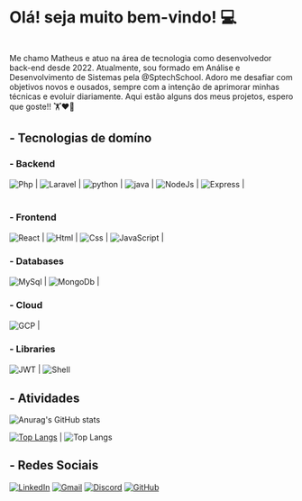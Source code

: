 # Olá! seja muito bem-vindo! 💻

<br>
Me chamo Matheus e atuo na área de tecnologia como desenvolvedor back-end desde 2022. Atualmente, sou formado em Análise e Desenvolvimento de Sistemas pela @SptechSchool.
Adoro me desafiar com objetivos novos e ousados, sempre com a intenção de aprimorar minhas técnicas e evoluir diariamente. Aqui estão alguns dos meus projetos, espero que goste!! 🏋❤️‍🔥 
<br>

## - Tecnologias de domíno

### - Backend

<div style="display: inline_block">
  <img align="center" alt="Php" src="https://img.shields.io/badge/PHP-777BB4?style=for-the-badge&logo=php&logoColor=white"> | 
  <img align="center" alt="Laravel" src="https://img.shields.io/badge/Laravel-FF2D20?style=for-the-badge&logo=laravel&logoColor=white"> |
  <img align="center" alt="python" src="https://img.shields.io/badge/Python-14354C?style=for-the-badge&logo=python&logoColor=white"> |
  <img align="center" alt="java" src="https://img.shields.io/badge/Java-ED8B00?style=for-the-badge&logo=openjdk&logoColor=white"> |
  <img align="center" alt="NodeJs" src="https://img.shields.io/badge/Node.js-43853D?style=for-the-badge&logo=node.js&logoColor=white"> | 
  <img align="center" alt="Express" src="https://img.shields.io/badge/Express.js-404D59?style=for-the-badge"> |
  <br>
  <br>
</div>

### - Frontend

<div style="display: inline_block">
    <img align="center" alt="React" src="https://img.shields.io/badge/React-20232A?style=for-the-badge&logo=react&logoColor=61DAFB"> |
    <img align="center" alt="Html" src="https://img.shields.io/badge/HTML5-E34F26?style=for-the-badge&logo=html5&logoColor=white"> | 
    <img align="center" alt="Css" src="https://img.shields.io/badge/CSS3-1572B6?style=for-the-badge&logo=css3&logoColor=white"> | 
    <img align="center" alt="JavaScript" src="https://img.shields.io/badge/JavaScript-F7DF1E?style=for-the-badge&logo=javascript&logoColor=black"> | 
</div>

### - Databases

<div style="display: inline_block">
  <img align="center" alt="MySql" src="https://img.shields.io/badge/MySQL-00000F?style=for-the-badge&logo=mysql&logoColor=white"> | 
  <img align="center" alt="MongoDb" src="https://img.shields.io/badge/MongoDB-4EA94B?style=for-the-badge&logo=mongodb&logoColor=white"> | 
</div>

### - Cloud

<div style="display: inline_block">
  <img align="center" alt="GCP" src="https://img.shields.io/badge/Google_Cloud-4285F4?style=for-the-badge&logo=google-cloud&logoColor=white"> |
</div>

### - Libraries

<div style="display: inline_block">
  <img align="center" alt="JWT" src="https://img.shields.io/badge/json%20web%20tokens-323330?style=for-the-badge&logo=json-web-tokens&logoColor=pink">  |
  <img align="center" alt="Shell" src="https://img.shields.io/badge/Shell_Script-121011?style=for-the-badge&logo=gnu-bash&logoColor=white">
</div>

## - Atividades

![Anurag's GitHub stats](https://github-readme-stats.vercel.app/api?username=matheus-gregorin&show_icons=true&theme=dark)

[![Top Langs](https://github-readme-stats.vercel.app/api/top-langs/?username=matheus-gregorin&layout=pie&theme=dark)](https://github.com/anuraghazra/github-readme-stats) | 
![Top Langs](https://github-readme-stats.vercel.app/api/top-langs/?username=matheus-gregorin&hide_progress=true&theme=dark)

## - Redes Sociais

[![LinkedIn](https://img.shields.io/badge/LinkedIn-0077B5?style=for-the-badge&logo=linkedin&logoColor=white)](https://www.linkedin.com/in/matheus-gregorin-22b496197)
[![Gmail](https://img.shields.io/badge/Gmail-D14836?style=for-the-badge&logo=gmail&logoColor=white)](https://chrome.google.com/webstore/detail/gmail/pjkljhegncpnkpknbcohdijeoejaedia?hl=pt-BR)
[![Discord](https://img.shields.io/badge/Discord-7289DA?style=for-the-badge&logo=discord&logoColor=white)](https://discord.com/)
[![GitHub](https://img.shields.io/badge/GitHub-100000?style=for-the-badge&logo=github&logoColor=white)](https://github.com/matheus-gregorin/matheus-gregorin/)

<br>
<br>


